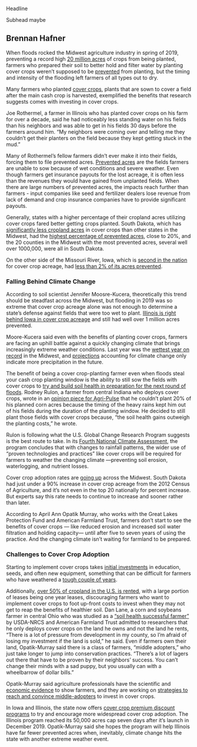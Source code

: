 Headline

Subhead maybe

## Brennan Hafner

When floods rocked the Midwest agriculture industry in spring of 2019, preventing a record high [20 million acres](https://www.fsa.usda.gov/news-room/efoia/electronic-reading-room/frequently-requested-information/crop-acreage-data/index) of crops from being planted, farmers who prepared their soil to better hold and filter water by planting cover crops weren’t supposed to be [prevented](https://www.sare.org/Learning-Center/Topic-Rooms/Cover-Crops) from planting, but the timing and intensity of the flooding left farmers of all types out to dry.

Many farmers who planted [cover crops](https://www.nrcs.usda.gov/wps/portal/nrcs/detail/ny/technical/?cid=nrcs144p2_027252), plants that are sown to cover a field after the main cash crop is harvested, exemplified the benefits that research suggests comes with investing in cover crops.

Joe Rothermel, a farmer in Illinois who has planted cover crops on his farm for over a decade, said he had noticeably less standing water on his fields than his neighbors and was able to get in his fields 30 days before the farmers around him. “My neighbors were coming over and telling me they couldn’t get their planters on the field because they kept getting stuck in the mud.” 

Many of Rothermel’s fellow farmers didn’t ever make it into their fields, forcing them to file prevented acres. [Prevented acres](https://www.rma.usda.gov/en/Topics/Prevented-Planting) are the fields farmers are unable to sow because of wet conditions and severe weather. Even though farmers get insurance payouts for the lost acreage, it is often less than the revenues they would have gained from unplanted fields. When there are large numbers of prevented acres, the impacts reach further than farmers - input companies like seed and fertilizer dealers lose revenue from lack of demand and crop insurance companies have to provide significant payouts.

Generally, states with a higher percentage of their cropland acres utilizing cover crops fared better getting crops planted. South Dakota, which has [significantly less cropland acres](https://www.nass.usda.gov/Publications/AgCensus/2017/index.php) in cover crops than other states in the Midwest, had the [highest percentage of prevented acres](https://www.fsa.usda.gov/news-room/efoia/electronic-reading-room/frequently-requested-information/crop-acreage-data/index), close to 20%, and the 20 counties in the Midwest with the most prevented acres, several well over 1000,000, were all in South Dakota. 

On the other side of the Missouri River, Iowa, which is [second in the nation](https://www.nass.usda.gov/Publications/AgCensus/2017/index.php) for cover crop acreage, had [less than 2% of its acres prevented](https://www.fsa.usda.gov/news-room/efoia/electronic-reading-room/frequently-requested-information/crop-acreage-data/index). 

### Falling Behind Climate Change

According to soil scientist Jennifer Moosre-Kucera, theoretically this trend should be steadfast across the Midwest, but flooding in 2019 was so extreme that cover crop acreage alone was not enough to determine a state’s defense against fields that were too wet to plant. [Illinois is right behind Iowa in cover crop acreage](https://www.fsa.usda.gov/news-room/efoia/electronic-reading-room/frequently-requested-information/crop-acreage-data/index) and still had well over 1 million acres prevented.

Moore-Kucera said even with the benefits of planting cover crops, farmers are facing an uphill battle against a quickly changing climate that brings increasingly extreme weather conditions. Last year was the [wettest year on record](https://www.ncdc.noaa.gov/temp-and-precip/us-maps/12/201904?products%5B%5D=nationalpcpnrank#us-maps-select) in the Midwest, and [projections](https://www.ucsusa.org/sites/default/files/2019-09/midwest-climate-impacts.pdf) accounting for climate change only indicate more precipitation in the future. 

The benefit of being a cover crop-planting farmer even when floods steal your cash crop planting window is the ability to still sow the fields with cover crops to [try and build soil health in preparation for the next round of floods](https://ag.purdue.edu/agry/extension/Documents/PreventedPlantingCovers2015.pdf?_ga=2.163037246.360025555.1582957189-1650209321.1582957189). Rodney Rulon, a farmer from central Indiana who deploys cover crops, wrote in an [opinion piece for Agri-Pulse](https://www.agri-pulse.com/articles/12917-opinion-farmers-can-benefit-from-climate-legislation) that he couldn’t plant 20% of his planned corn acres because the timing of the heavy rains kept him out of his fields during the duration of the planting window. He decided to still plant those fields with cover crops because, “the soil health gains outweigh the planting costs,” he wrote.

Rulon is following what the U.S. Global Change Research Program suggests is the best route to take. In its [Fourth National Climate Assessment](https://nca2018.globalchange.gov/chapter/10/), the program concludes that with changes to rainfall patterns, the wider use of “proven technologies and practices” like cover crops will be required for farmers to weather the changing climate —preventing soil erosion, waterlogging, and nutrient losses.

Cover crop adoption rates are [going up](https://www.nass.usda.gov/Publications/AgCensus/2012/) across the Midwest. South Dakota had just under a 90% increase in cover crop acreage from the 2012 Census of Agriculture, and it’s not even in the top 20 nationally for percent increase. But experts say this rate needs to continue to increase and sooner rather than later.

According to April Ann Opatik Murray, who works with the Great Lakes Protection Fund and American Farmland Trust, farmers don’t start to see the benefits of cover crops — like reduced erosion and increased soil water filtration and holding capacity— until after five to seven years of using the practice. And the changing climate isn’t waiting for farmland to be prepared.

### Challenges to Cover Crop Adoption

Starting to implement cover crops takes [initial investments](https://dl.sciencesocieties.org/publications/aj/abstracts/97/1/0322) in education, seeds, and often new equipment, something that can be difficult for farmers who have weathered a [tough couple of years](https://time.com/5736789/small-american-farmers-debt-crisis-extinction/).

Additionally, [over 50% of cropland in the U.S. is rented](https://www.ers.usda.gov/webdocs/publications/74672/eib-161.pdf?v=0), with a large portion of leases being one year leases, discouraging farmers who want to implement cover crops to foot up-front costs to invest when they may not get to reap the benefits of healthier soil. Dan Lane, a corn and soybeans farmer in central Ohio who was studied as a [“soil health successful farmer”](https://www.nrcs.usda.gov/wps/portal/nrcs/detail/national/soils/health/?cid=nrcseprd1470394) by USDA-NRCS and American Farmland Trust admitted to researchers that he only deploys cover crops on the land he owns and not the land he rents, “There is a lot of pressure from development in my county, so I’m afraid of losing my investment if the land is sold,” he said.
Even if farmers own their land, Opatik-Murray said there is a class of farmers, “middle adopters,” who just take longer to jump into conservation practices. “There’s a lot of lagers out there that have to be proven by their neighbors’ success. You can’t change their minds with a sad puppy, but you usually can with a wheelbarrow of dollar bills.” 

Opatik-Murray said agriculture professionals have the scientific and [economic evidence](https://www.nrcs.usda.gov/wps/portal/nrcs/detail/national/soils/health/?cid=nrcseprd1470394) to show farmers, and they are working on [strategies to reach and convince middle-adopters](https://sandcountyfoundation.org/uploads/Stockwell-LMW-2017-middle-adopters.pdf) to invest in cover crops.

In Iowa and Illinois, the state now offers [cover crop premium discount programs](https://www2.illinois.gov/sites/agr/Resources/LandWater/Pages/Cover-Crops-Premium-Discount-Program.aspx) to try and encourage more widespread cover crop adoption. The Illinois program reached its 50,000 acres cap seven days after it’s launch in December 2019. Opatik-Murray said she hopes the program will help Illinois have far fewer prevented acres when, inevitably, climate change hits the state with another extreme weather event.
